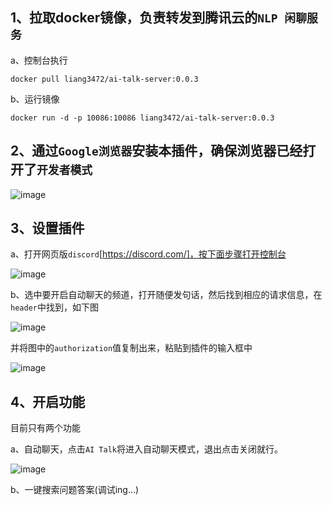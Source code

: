 ## 1、拉取docker镜像，负责转发到腾讯云的`NLP 闲聊服务`

a、控制台执行

``` docker pull liang3472/ai-talk-server:0.0.3 ```

b、运行镜像

``` docker run -d -p 10086:10086 liang3472/ai-talk-server:0.0.3 ```

## 2、通过`Google浏览器`安装本插件，确保浏览器已经打开了`开发者模式`
![image](https://user-images.githubusercontent.com/5353946/157006041-8a8a6719-3b48-4fd7-9427-5aee305bfbf2.png)

## 3、设置插件
a、打开网页版`discord`[https://discord.com/]，按下面步骤打开控制台

![image](https://user-images.githubusercontent.com/5353946/157007058-5fd6d865-1c7b-484d-9934-7cdaf5e3562a.png)


b、选中要开启自动聊天的频道，打开随便发句话，然后找到相应的请求信息，在`header`中找到，如下图

![image](https://user-images.githubusercontent.com/5353946/157037009-fb21bdbf-b2b3-4549-a594-c4bbbc3105db.png)

并将图中的`authorization`值复制出来，粘贴到插件的输入框中

![image](https://user-images.githubusercontent.com/5353946/157006256-ea006289-6b72-4b3a-95cf-878895ca99d8.png)

## 4、开启功能
目前只有两个功能

a、自动聊天，点击`AI Talk`将进入自动聊天模式，退出点击关闭就行。

![image](https://user-images.githubusercontent.com/5353946/157037635-adfeb998-a8e1-46f2-a95a-235418a33858.png)

b、一键搜索问题答案(调试ing...)
